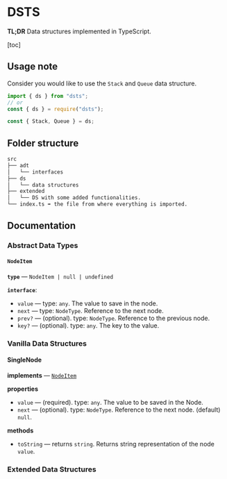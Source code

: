 # DSTS

**TL;DR** Data structures implemented in TypeScript.

[toc]

## Usage note

Consider you would like to use the `Stack` and `Queue` data structure.

```ts
import { ds } from "dsts";
// or
const { ds } = require("dsts");

const { Stack, Queue } = ds;
```

## Folder structure

```bash
src
├── adt
│   └── interfaces
├── ds
│   └── data structures
├── extended
│   └── DS with some added functionalities.
└── index.ts ➡️ the file from where everything is imported.
```

## Documentation

### Abstract Data Types

#### `NodeItem`

**`type`** &mdash; `NodeItem | null | undefined`

**`interface`**:
+ `value` &mdash; type: `any`.  The value to save in the node.
+ `next` &mdash; type: `NodeType`.  Reference to the next node.
+ `prev?` &mdash; (optional).  type: `NodeType`.  Reference to the previous node.
+ `key?` &mdash; (optional).  type: `any`.  The key to the value.

### Vanilla Data Structures

#### SingleNode

**implements** &mdash; [`NodeItem`](#NodeItem)

**properties**
+ `value` &mdash; (required).  type: `any`.  The value to be saved in the Node.
+ `next` &mdash; (optional).  type: `NodeType`.  Reference to the next node.  (default) `null`.

**methods**
+ `toString` &mdash; returns `string`.  Returns string representation of the node `value`.

### Extended Data Structures